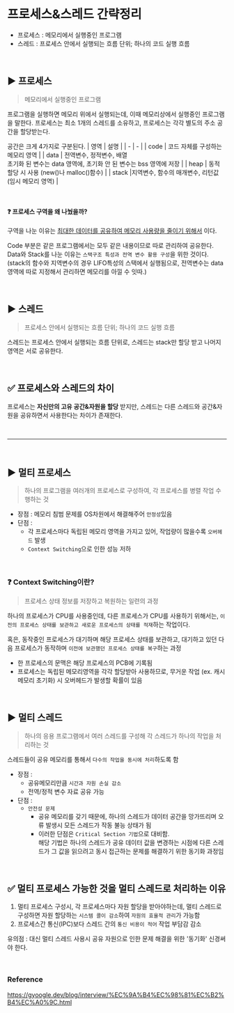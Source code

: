 # 프로세스&스레드 간략정리

- 프로세스 : 메모리에서 실행중인 프로그램
- 스레드 : 프로세스 안에서 실행되는 흐름 단위; 하나의 코드 실행 흐름

<br>

## ▶ 프로세스 
> 메모리에서 실행중인 프로그램

프로그램을 실행하면 메모리 위에서 실행되는데, 이때 메모리상에서 실행중인 프로그램을 말한다. 
프로세스는 최소 1개의 스레드를 소유하고, 프로세스는 각각 별도의 주소 공간을 할당받는다.

공간은 크게 4가지로 구분된다.
| 영역 | 설명 |
| - | - |
| code | 코드 자체를 구성하는 메모리 영역 | 
| data | 전역변수, 정적변수, 배열 <br> 초기화 된 변수는 data 영역에, 초기화 안 된 변수는 bss 영역에 저장 | 
| heap | 동적 할당 시 사용 (new()나 malloc()함수) |
| stack |지역변수, 함수의 매개변수, 리턴값 (임시 메모리 영역) |   

<br>

#### ❓ 프로세스 구역을 왜 나눴을까?
구역을 나눈 이유는 <u>최대한 데이터를 공유하여 메모리 사용량을 줄이기 위해서</u> 이다.    

Code 부분은 같은 프로그램에서는 모두 같은 내용이므로 따로 관리하여 공유한다.   
Data와 Stack를 나눈 이유는 `스택구조 특성과 전역 변수 활용 구성`을 위한 것이다.   
(stack의 함수와 지역변수의 경우 LIFO특성의 스택에서 실행됨으로, 전역변수는 data 영역에 따로 지정해서 관리하면 메모리를 아낄 수 잇따.)

<br>

## ▶ 스레드 
> 프로세스 안에서 실행되는 흐름 단위; 하나의 코드 실행 흐름

스레드는 프로세스 안에서 실행되는 흐름 단위로, 스레드는 stack만 할당 받고 나머지 영역은 서로 공유한다. 

<Br>

## ✅ 프로세스와 스레드의 차이
프로세스는 <b>자신만의 고유 공간&자원을 할당</b> 받지만, 스레드는 다른 스레드와 공간&자원을 공유하면서 사용한다는 차이가 존재한다. 


<br>

<hr>

<br>

## ▶ 멀티 프로세스 
>하나의 프로그램을 여러개의 프로세스로 구성하여, 각 프로세스를 병렬 작업 수행하는 것
- 장점 : 메모리 침범 문제를 OS차원에서 해결해주어 `안정성`있음
- 단점 : 
    - 각 프로세스마다 독립된 메모리 영역을 가지고 있어, 작업량이 많을수록 `오버헤드` 발생
    - `Context Switching`으로 인한 성능 저하

<br>


###  ❓ Context Switching이란?
> 프로세스 상태 정보를 저장하고 복원하는 일련의 과정

하나의 프로세스가 CPU를 사용중인데, 다른 프로세스가 CPU를 사용하기 위해서는, `이전의 프로세스 상태를 보관하고 새로운 프로세스의 상태를 적재`하는 작업이다.

혹은, 동작중인 프로세스가 대기하며 해당 프로세스 상태를 보관하고, 대기하고 있던 다음 프로세스가 동작하며 `이전에 보관했던 프로세스 상태를 복구`하는 과정

- 한 프로세스의 문맥은 해당 프로세스의 PCB에 기록됨
- 프로세스는 독립된 메모리영역을 각각 할당받아 사용하므로, 무거운 작업 (ex. 캐시 메모리 초기화) 시 오버헤드가 발생할 확률이 있음


<br>

## ▶ 멀티 스레드 
> 하나의 응용 프로그램에서 여러 스레드를 구성해 각 스레드가 하나의 작업을 처리하는 것

스레드들이 공유 메모리를 통해서 `다수의 작업을 동시에 처리`하도록 함
- 장점 : 
    - 공유메모리만큼 `시간과 자원 손실 감소`
    - 전역/정적 변수 자료 공유 가능
- 단점 :
    - `안전성 문제`
        - 공유 메모리를 갖기 때문에, 하나의 스레드가 데이터 공간을 망가뜨리며 오류 발생시 모든 스레드가 작동 불능 상태가 됨 
        - 이러한 단점은 `Critical Section 기법`으로 대비함.   
        해당 기법은 하나의 스레드가 공유 데이터 값을 변경하는 시점에 다른 스레드가 그 값을 읽으려고 동시 접근하는 문제를 해결하기 위한 동기화 과정임


<br>

## ✅ 멀티 프로세스 가능한 것을 멀티 스레드로 처리하는 이유
1. 멀티 프로세스 구성시, 각 프로세스마다 자원 할당을 받아야하는데, 멀티 스레드로 구성하면 자원 할당하는 `시스템 콜이 감소`하여 `자원의 효율적 관리`가 가능함
2. 프로세스간 통신(IPC)보다 스레드 간의 `통신 비용이 적어` 작업 부담감 감소

유의점 : 대신 멀티 스레드 사용시 공유 자원으로 인한 문제 해결을 위한 '동기화' 신경써야 한다.


<br>


### Reference
https://gyoogle.dev/blog/interview/%EC%9A%B4%EC%98%81%EC%B2%B4%EC%A0%9C.html